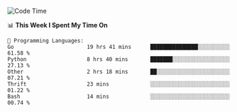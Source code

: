 <!--START_SECTION:waka-->
![Code Time](http://img.shields.io/badge/Code%20Time-851%20hrs%2043%20mins-blue)

📊 **This Week I Spent My Time On** 

```text
💬 Programming Languages: 
Go                       19 hrs 41 mins      ███████████████░░░░░░░░░░   61.58 % 
Python                   8 hrs 40 mins       ███████░░░░░░░░░░░░░░░░░░   27.13 % 
Other                    2 hrs 18 mins       ██░░░░░░░░░░░░░░░░░░░░░░░   07.21 % 
Thrift                   23 mins             ░░░░░░░░░░░░░░░░░░░░░░░░░   01.22 % 
Bash                     14 mins             ░░░░░░░░░░░░░░░░░░░░░░░░░   00.74 % 
```


<!--END_SECTION:waka-->